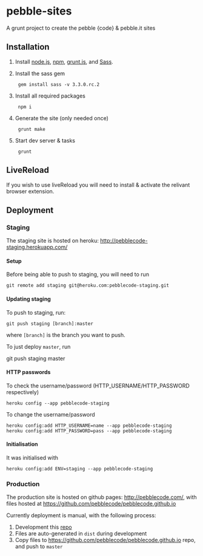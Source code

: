# pebble-sites

A grunt project to create the pebble {code} & pebble.it sites

## Installation

1. Install [node.js](http://nodejs.org/), [npm](https://npmjs.org/), [grunt.js](http://gruntjs.com/), and [Sass](http://sass-lang.com/).

2. Install the sass gem

        gem install sass -v 3.3.0.rc.2

2. Install all required packages

        npm i

3. Generate the site (only needed once)

        grunt make

4. Start dev server & tasks

        grunt

## LiveReload

If you wish to use liveReload you will need to install & activate the relivant browser extension.

## Deployment

### Staging

The staging site is hosted on heroku: http://pebblecode-staging.herokuapp.com/

#### Setup

Before being able to push to staging, you will need to run

    git remote add staging git@heroku.com:pebblecode-staging.git

#### Updating staging

To push to staging, run:

    git push staging [branch]:master

where `[branch]` is the branch you want to push.

To just deploy `master`, run

   git push staging master

#### HTTP passwords

To check the username/password (HTTP_USERNAME/HTTP_PASSWORD respectively)

    heroku config --app pebblecode-staging

To change the username/password

    heroku config:add HTTP_USERNAME=name --app pebblecode-staging
    heroku config:add HTTP_PASSWORD=pass --app pebblecode-staging

#### Initialisation

It was initialised with

    heroku config:add ENV=staging --app pebblecode-staging

### Production

The production site is hosted on github pages: http://pebblecode.com/, with files hosted at https://github.com/pebblecode/pebblecode.github.io

Currently deployment is manual, with the following process:

1. Development this [repo](https://github.com/pebblecode/pebblecode.com)
2. Files are auto-generated in `dist` during development
3. Copy files to https://github.com/pebblecode/pebblecode.github.io repo, and push to `master`

